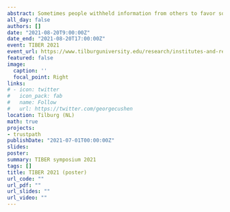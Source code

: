 ```yaml
---
abstract: Sometimes people withheld information from others to favor someone. This paper studies which motives are most important, including paternalism and empathy. I will present an experimental design of a sender-receiver game based on the Dana Weber & Kuang (2007) task.
all_day: false
authors: []
date: "2021-08-20T9:00:00Z"
date_end: "2021-08-20T17:00:00Z"
event: TIBER 2021
event_url: https://www.tilburguniversity.edu/research/institutes-and-research-groups/tiber/symposium
featured: false
image:
  caption: ''
  focal_point: Right
links:
# - icon: twitter
#   icon_pack: fab
#   name: Follow
#   url: https://twitter.com/georgecushen
location: Tilburg (NL)
math: true
projects: 
- trustpath
publishDate: "2021-07-01T00:00:00Z"
slides:
poster:
summary: TIBER symposium 2021
tags: []
title: TIBER 2021 (poster)
url_code: ""
url_pdf: ""
url_slides: ""
url_video: ""
---
```

